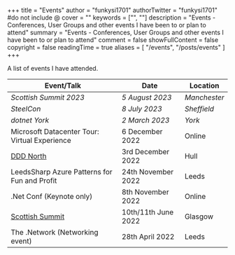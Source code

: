 +++
title = "Events"
author = "funkysi1701"
authorTwitter = "funkysi1701" #do not include @
cover = ""
keywords = ["", ""]
description = "Events - Conferences, User Groups and other events I have been to or plan to attend"
summary = "Events - Conferences, User Groups and other events I have been to or plan to attend"
comment = false
showFullContent = false
copyright = false
readingTime = true
aliases = [
    "/events",
    "/posts/events"
]
+++

A list of events I have attended.

| Event/Talk | Date | Location | 
| --- | --- | --- |
| *Scottish Summit 2023* | *5 August 2023* | *Manchester* |
| *SteelCon* | *8 July 2023* | *Sheffield* |
| *dotnet York* | *2 March 2023* | *York* |
| Microsoft Datacenter Tour: Virtual Experience | 6 December 2022   | Online |
| [DDD North](/posts/2022/ddd-north)            | 3rd December 2022 | Hull |
| LeedsSharp Azure Patterns for Fun and Profit | 24th November 2022 | Leeds |
| .Net Conf (Keynote only) | 8th November 2022 | Online |
| [Scottish Summit](/posts/2022/scottishsummit/) | 10th/11th June 2022 | Glasgow |
| The .Network (Networking event) | 28th April 2022 | Leeds |

